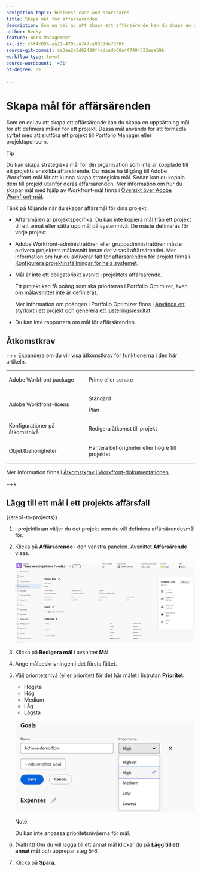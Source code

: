 ```yaml
---
navigation-topic: business-case-and-scorecards
title: Skapa mål för affärsärenden
description: Som en del av att skapa ett affärsärende kan du skapa en uppsättning mål för att definiera målen för ett projekt. Mål för affärsärenden används för att kommunicera till Portfolio-chefen eller projektsponsorn i syfte att slutföra ett projekt.
author: Becky
feature: Work Management
exl-id: c5f4c095-ea21-4205-a747-e8923de7030f
source-git-commit: aa3ae2a5d92420f4adcedb60a4f7404533eaa59b
workflow-type: tm+mt
source-wordcount: '431'
ht-degree: 0%

---
```


# Skapa mål för affärsärenden

<!-- Audited: 6/2025 -->

Som en del av att skapa ett affärsärende kan du skapa en uppsättning mål för att definiera målen för ett projekt. Dessa mål används för att förmedla syftet med att slutföra ett projekt till Portfolio Manager eller projektsponsorn.

<!--
<p data-mc-conditions="QuicksilverOrClassic.Draft mode">(NOTE: below snippet: NWE only, not classic)</p>
-->

>[!TIP]
>
>Du kan skapa strategiska mål för din organisation som inte är kopplade till ett projekts enskilda affärsärende. Du måste ha tillgång till Adobe Workfront-mål för att kunna skapa strategiska mål. Sedan kan du koppla dem till projekt utanför deras affärsärenden. Mer information om hur du skapar mål med hjälp av Workfront-mål finns i [Översikt över Adobe Workfront-mål](../../../workfront-goals/goal-management/wf-goals-overview.md).

Tänk på följande när du skapar affärsmål för dina projekt:

* Affärsmålen är projektspecifika. Du kan inte kopiera mål från ett projekt till ett annat eller sätta upp mål på systemnivå. De måste definieras för varje projekt.
* Adobe Workfront-administratören eller gruppadministratören måste aktivera projektets målavsnitt innan det visas i affärsärendet. Mer information om hur du aktiverar fält för affärsärenden för projekt finns i [Konfigurera projektinställningar för hela systemet](../../../administration-and-setup/set-up-workfront/configure-system-defaults/set-project-preferences.md).

* Mål är inte ett obligatoriskt avsnitt i projektets affärsärende.

  Ett projekt kan få poäng som ska prioriteras i Portfolio Optimizer, även om målavsnittet inte är definierat.

  Mer information om poängen i Portfolio Optimizer finns i [Använda ett styrkort i ett projekt och generera ett justeringsresultat](../../../manage-work/projects/define-a-business-case/apply-scorecard-to-project-to-generate-alignment-score.md).

* Du kan inte rapportera om mål för affärsärenden.

## Åtkomstkrav

+++ Expandera om du vill visa åtkomstkrav för funktionerna i den här artikeln.

<table style="table-layout:auto"> 
 <col> 
 </col> 
 <col> 
 </col> 
 <tbody> 
  <tr> 
   <td role="rowheader"><p>Adobe Workfront package</p></td> 
   <td> <p>Prime eller senare</p>
  </tr> 
  <tr> 
   <td role="rowheader"><p>Adobe Workfront-licens</p></td>
   <td> 
   <p>Standard</p> 
   <p>Plan </p> 
   </td> 
  </tr> 
  <tr> 
   <td role="rowheader">Konfigurationer på åtkomstnivå</td> 
   <td> <p>Redigera åtkomst till projekt</p> </td> 
  </tr> 
  <tr> 
   <td role="rowheader"><p>Objektbehörigheter</p></td> 
   <td> <p>Hantera behörigheter eller högre till projektet</p> </td> 
  </tr> 
 </tbody> 
</table>

Mer information finns i [Åtkomstkrav i Workfront-dokumentationen](/help/quicksilver/administration-and-setup/add-users/access-levels-and-object-permissions/access-level-requirements-in-documentation.md).

+++

## Lägg till ett mål i ett projekts affärsfall

{{step1-to-projects}}

1. I projektlistan väljer du det projekt som du vill definiera affärsärendesmål för.

1. Klicka på **Affärsärende** i den vänstra panelen. Avsnittet **Affärsärende** visas.

   ![Information om affärsfall](assets/business-case-info.png)

1. Klicka på **Redigera mål** i avsnittet **Mål**.

1. Ange målbeskrivningen i det första fältet.

1. Välj prioritetsnivå (eller prioritet) för det här målet i listrutan **Prioritet**:

   * Högsta
   * Hög
   * Medium
   * Låg
   * Lägsta

   ![Prioritet](assets/goals-section.png)

   >[!NOTE]
   >
   >Du kan inte anpassa prioritetsnivåerna för mål.

1. (Valfritt) Om du vill lägga till ett annat mål klickar du på **Lägg till ett annat mål** och upprepar steg 5-6.

1. Klicka på **Spara**.
